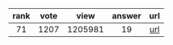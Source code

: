 
| rank | vote | view | answer | url |
|:-:|:-:|:-:|:-:|:-:|
|71|1207|1205981|19| [url](http://stackoverflow.com/questions/1450393/how-do-you-read-from-stdin-in-python) |
